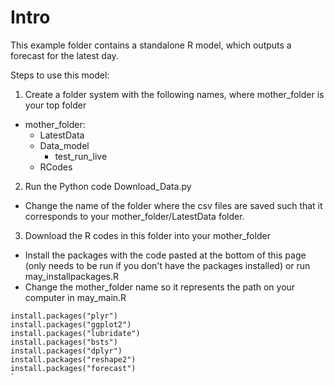 # Intro

This example folder contains a standalone R model, which outputs a forecast for the latest day.

Steps to use this model:

1. Create a folder system with the following names, where mother_folder is your top folder
  - mother_folder: 
    - LatestData
    - Data_model
      - test_run_live
    - RCodes

2. Run the Python code Download_Data.py
  - Change the name of the folder where the csv files are saved such that it corresponds to your mother_folder/LatestData folder.

3. Download the R codes in this  folder into your mother_folder
  - Install the packages with the code pasted at the bottom of this page (only needs to be run if you don't have the packages installed) or run may_installpackages.R
  - Change the mother_folder name so it represents the path on your computer in may_main.R






```{r}
install.packages("plyr")
install.packages("ggplot2")
install.packages("lubridate")
install.packages("bsts")
install.packages("dplyr")
install.packages("reshape2")
install.packages("forecast")
`
